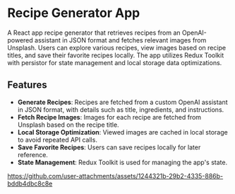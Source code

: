 # Recipe Generator App

A React app recipe generator that retrieves recipes from an OpenAI-powered assistant in JSON format and fetches relevant images from Unsplash. Users can explore various recipes, view images based on recipe titles, and save their favorite recipes locally. The app utilizes Redux Toolkit with persistor for state management and local storage data optimizations.

## Features

- **Generate Recipes**: Recipes are fetched from a custom OpenAI assistant in JSON format, with details such as title, ingredients, and instructions.
- **Fetch Recipe Images**: Images for each recipe are fetched from Unsplash based on the recipe title.
- **Local Storage Optimization**: Viewed images are cached in local storage to avoid repeated API calls.
- **Save Favorite Recipes**: Users can save recipes locally for later reference.
- **State Management**: Redux Toolkit is used for managing the app's state.

https://github.com/user-attachments/assets/1244321b-29b2-4335-886b-bddb4dbc8c8e
